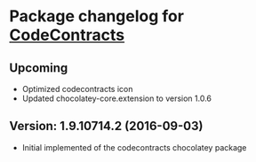 # Package changelog for [CodeContracts](https://chocolatey.org/packages/codecontracts)

## Upcoming
- Optimized codecontracts icon
- Updated chocolatey-core.extension to version 1.0.6

## Version: 1.9.10714.2 (2016-09-03)
- Initial implemented of the codecontracts chocolatey package
